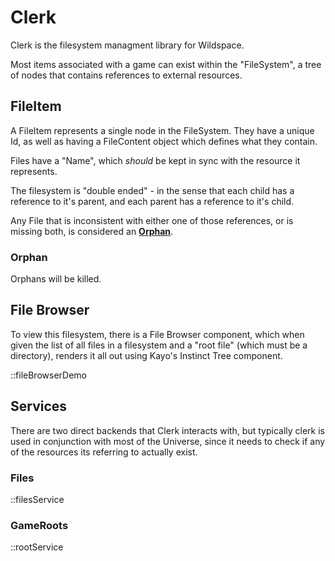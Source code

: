 # Clerk

Clerk is the filesystem managment library for Wildspace.

Most items associated with a game can exist within the "FileSystem",
a tree of nodes that contains references to external resources.

## FileItem

A FileItem represents a single node in the FileSystem. They have a unique
Id, as well as having a FileContent object which defines what they contain.

Files have a "Name", which _should_ be kept in sync with the resource it
represents.

The filesystem is "double ended" - in the sense that each child has a reference
to it's parent, and each parent has a reference to it's child.

Any File that is inconsistent with either one of those references, or is missing both,
is considered an [**Orphan**](#orphan).

### Orphan

Orphans will be killed.

## File Browser

To view this filesystem, there is a File Browser component,
which when given the list of all files in a filesystem and a
"root file" (which must be a directory), renders it all out
using Kayo's Instinct Tree component.

::fileBrowserDemo

## Services

There are two direct backends that Clerk interacts with, but typically
clerk is used in conjunction with most of the Universe, since it needs
to check if any of the resources its referring to actually exist.

### Files

::filesService

### GameRoots

::rootService